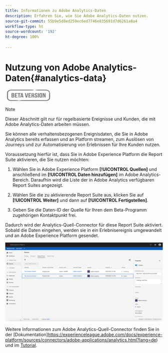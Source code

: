 ```yaml
---
title: Informationen zu Adobe Analytics-Daten
description: Erfahren Sie, wie Sie Adobe Analytics-Daten nutzen.
source-git-commit: 55b9e5d8ed259ec6ed7746e835691d7d6261a8a4
workflow-type: ht
source-wordcount: '192'
ht-degree: 100%

---
```


# Nutzung von Adobe Analytics-Daten{#analytics-data}

![](../assets/do-not-localize/badge.png)

>[!NOTE]
>
>Dieser Abschnitt gilt nur für regelbasierte Ereignisse und Kunden, die mit Adobe Analytics-Daten arbeiten müssen.

Sie können alle verhaltensbezogenen Ereignisdaten, die Sie in Adobe Analytics bereits erfassen und an Platform streamen, zum Auslösen von Journeys und zur Automatisierung von Erlebnissen für Ihre Kunden nutzen.

Voraussetzung hierfür ist, dass Sie in Adobe Experience Platform die Report Suite aktivieren, die Sie nutzen möchten:

1. Wählen Sie in Adobe Experience Platform **[!UICONTROL Quellen]** und anschließend im **[!UICONTROL Daten hinzufügen]** im Adobe Analytics-Bereich. Daraufhin wird die Liste der in Adobe Analytics verfügbaren Report Suites angezeigt.

1. Wählen Sie die zu aktivierende Report Suite aus, klicken Sie auf **[!UICONTROL Weiter]** und dann auf **[!UICONTROL Fertigstellen]**.

1. Geben Sie die Daten-ID der Quelle für Ihren dem Beta-Programm zugehörigen Kontaktpunkt frei.

Dadurch wird der Analytics-Quell-Connector für diese Report Suite aktiviert. Sobald die Daten eingehen, werden sie in ein Erlebnisereignis umgewandelt und an Adobe Experience Platform gesendet.

![](../assets/jo-event9.png)

Weitere Informationen zum Adobe Analytics-Quell-Connector finden Sie in der [Dokumentation]https://experienceleague.adobe.com/docs/experience-platform/sources/connectors/adobe-applications/analytics.html?lang=de) und im [Tutorial](https://experienceleague.adobe.com/docs/experience-platform/sources/ui-tutorials/create/adobe-applications/analytics.html?lang=de).
